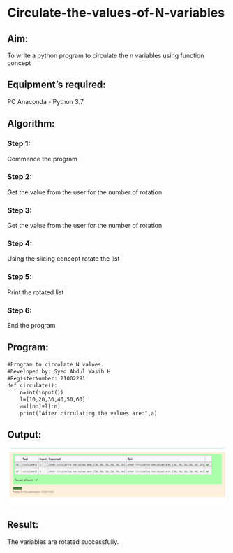# Circulate-the-values-of-N-variables
## Aim:
To write a python program to circulate the n variables using function concept
## Equipment’s required:
PC
Anaconda - Python 3.7
## Algorithm: 
### Step 1: 
Commence the program
### Step 2: 
Get the value from the user for the number of rotation
### Step 3: 
Get the value from the user for the number of rotation
### Step 4: 
Using the slicing concept rotate the list
### Step 5: 
Print the rotated list
### Step 6: 
End the program
## Program:
~~~
#Program to circulate N values.
#Developed by: Syed Abdul Wasih H
#RegisterNumber: 21002291
def circulate():
    n=int(input())
    l=[10,20,30,40,50,60]
    a=l[n:]+l[:n]
    print("After circulating the values are:",a)
~~~
## Output:
![output](img.png)
## Result:
The variables are rotated successfully.